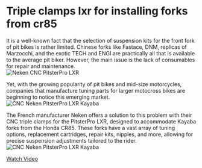 # Triple clamps lxr for installing forks from cr85

It is a well-known fact that the selection of suspension kits for the front fork of pit bikes is rather limited. Chinese forks like Fastace, DNM, replicas of Marzocchi, and the exotic TECH and ENGI are practically all that is available to the average pit biker. However, the main issue is the lack of consumables for repair and maintenance.  
![Neken CNC PitsterPro LXR](http://mypitbike.ru/uploads/images/00/00/02/2013/07/23/2c2977.jpg)  

Yet, with the growing popularity of pit bikes and mid-size motorcycles, companies that manufacture tuning parts for larger motocross bikes are beginning to notice this emerging market.  
![CNC Neken PitsterPro LXR Kayaba](http://mypitbike.ru/uploads/images/00/00/02/2013/07/23/f76a68.jpg)  

The French manufacturer Neken offers a solution to this problem with their CNC triple clamps for the PitsterPro LXR, designed to accommodate Kayaba forks from the Honda CR85. These forks have a vast array of tuning options, replacement cartridges, repair kits, nipples, and more, allowing for precise suspension adjustments tailored to the rider.  
![CNC Neken PitsterPro LXR Kayaba](http://mypitbike.ru/uploads/images/00/00/02/2013/07/23/d1acaa.jpg)  

[Watch Video](http://www.youtube.com/watch?v=RYKBPJ-Cjow)
